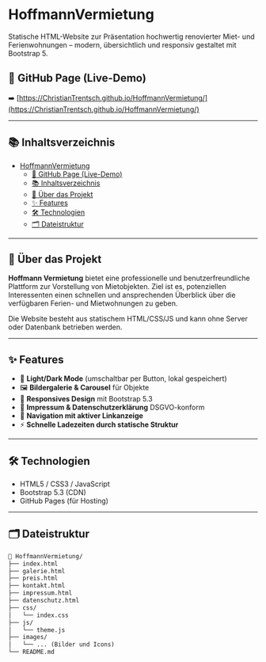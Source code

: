 # HoffmannVermietung

Statische HTML-Website zur Präsentation hochwertig renovierter Miet- und Ferienwohnungen – modern, übersichtlich und responsiv gestaltet mit Bootstrap 5.

## 🔗 GitHub Page (Live-Demo)

➡️ [https://ChristianTrentsch.github.io/HoffmannVermietung/](https://ChristianTrentsch.github.io/HoffmannVermietung/)

---

## 📚 Inhaltsverzeichnis

- [HoffmannVermietung](#hoffmannvermietung)
  - [🔗 GitHub Page (Live-Demo)](#-github-page-live-demo)
  - [📚 Inhaltsverzeichnis](#-inhaltsverzeichnis)
  - [🏡 Über das Projekt](#-über-das-projekt)
  - [✨ Features](#-features)
  - [🛠️ Technologien](#️-technologien)
  - [🗂️ Dateistruktur](#️-dateistruktur)

---

## 🏡 Über das Projekt

**Hoffmann Vermietung** bietet eine professionelle und benutzerfreundliche Plattform zur Vorstellung von Mietobjekten. Ziel ist es, potenziellen Interessenten einen schnellen und ansprechenden Überblick über die verfügbaren Ferien- und Mietwohnungen zu geben.

Die Website besteht aus statischem HTML/CSS/JS und kann ohne Server oder Datenbank betrieben werden.

---

## ✨ Features

- 🔄 **Light/Dark Mode** (umschaltbar per Button, lokal gespeichert)
- 🖼️ **Bildergalerie & Carousel** für Objekte
- 📱 **Responsives Design** mit Bootstrap 5.3
- 📜 **Impressum & Datenschutzerklärung** DSGVO-konform
- 🧭 **Navigation mit aktiver Linkanzeige**
- ⚡ **Schnelle Ladezeiten durch statische Struktur**

---

## 🛠️ Technologien

- HTML5 / CSS3 / JavaScript
- Bootstrap 5.3 (CDN)
- GitHub Pages (für Hosting)

---

## 🗂️ Dateistruktur

```txt
📁 HoffmannVermietung/
├── index.html
├── galerie.html
├── preis.html
├── kontakt.html
├── impressum.html
├── datenschutz.html
├── css/
│   └── index.css
├── js/
│   └── theme.js
├── images/
│   └── ... (Bilder und Icons)
└── README.md
